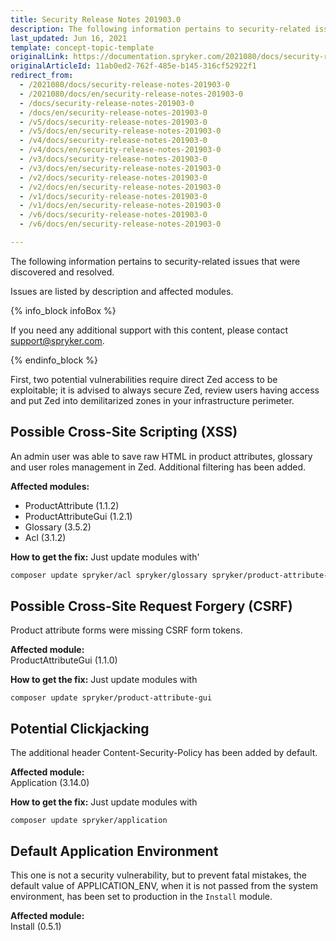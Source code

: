 ```yaml
---
title: Security Release Notes 201903.0
description: The following information pertains to security-related issues that were discovered and resolved during the 201903.0 release.
last_updated: Jun 16, 2021
template: concept-topic-template
originalLink: https://documentation.spryker.com/2021080/docs/security-release-notes-201903-0
originalArticleId: 11ab0ed2-762f-485e-b145-316cf52922f1
redirect_from:
  - /2021080/docs/security-release-notes-201903-0
  - /2021080/docs/en/security-release-notes-201903-0
  - /docs/security-release-notes-201903-0
  - /docs/en/security-release-notes-201903-0
  - /v5/docs/security-release-notes-201903-0
  - /v5/docs/en/security-release-notes-201903-0
  - /v4/docs/security-release-notes-201903-0
  - /v4/docs/en/security-release-notes-201903-0
  - /v3/docs/security-release-notes-201903-0
  - /v3/docs/en/security-release-notes-201903-0
  - /v2/docs/security-release-notes-201903-0
  - /v2/docs/en/security-release-notes-201903-0
  - /v1/docs/security-release-notes-201903-0
  - /v1/docs/en/security-release-notes-201903-0
  - /v6/docs/security-release-notes-201903-0
  - /v6/docs/en/security-release-notes-201903-0

---
```


The following information pertains to security-related issues that were discovered and resolved.

Issues are listed by description and affected modules.

{% info_block infoBox %}

If you need any additional support with this content, please contact [support@spryker.com](mailto:support@spryker.com).

{% endinfo_block %}

First, two potential vulnerabilities require direct Zed access to be exploitable; it is advised to always secure Zed, review users having access and put Zed into demilitarized zones in your infrastructure perimeter.

## Possible Cross-Site Scripting (XSS)
An admin user was able to save raw HTML in product attributes, glossary and user roles management in Zed. Additional filtering has been added.

**Affected modules:**

* ProductAttribute <!--/module_guide/spryker/product-attribute.htm -->  (1.1.2)
* ProductAttributeGui <!--(https://github.com/spryker/product-attribute-gui) -->  (1.2.1)
* Glossary <!-- (/docs/scos/user/back-office-user-guides/{{site.version}}/administration/glossary/glossary.html) --> (3.5.2)
* Acl <!--(https://github.com/spryker/acl) -->(3.1.2)

**How to get the fix:** Just update modules with'

```bash
composer update spryker/acl spryker/glossary spryker/product-attribute-gui spryker/product-attribute
```

## Possible Cross-Site Request Forgery (CSRF)
Product attribute forms were missing CSRF form tokens.

**Affected module:**
<br>ProductAttributeGui <!--(https://github.com/spryker/product-attribute-gui)--> (1.1.0)

**How to get the fix:** Just update modules with

```
composer update spryker/product-attribute-gui
```

## Potential Clickjacking
The additional header Content-Security-Policy has been added by default.

**Affected module:**
<br>Application <!--(https://github.com/spryker/application)--> (3.14.0)

**How to get the fix:** Just update modules with

```
composer update spryker/application
```

## Default Application Environment
This one is not a security vulnerability, but to prevent fatal mistakes, the default value of APPLICATION_ENV, when it is not passed from the system environment, has been set to production in the `Install` module.

**Affected module:**
<br>Install <!--(https://github.com/spryker/install) -->(0.5.1)
